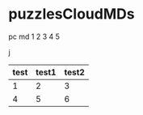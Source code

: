# puzzlesCloudMDs
pc md
1
2
3
4
5

j

| test | test1 | test2 |
| ---- | ----- | ----- |
|  1  |  2  |  3  |
| 4 | 5 | 6 |
